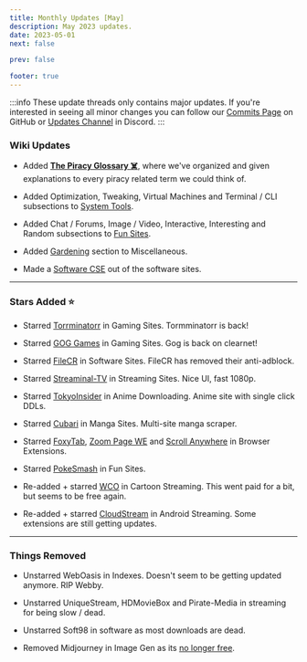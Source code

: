 ```yaml
---
title: Monthly Updates [May]
description: May 2023 updates.
date: 2023-05-01
next: false

prev: false

footer: true
---
```


<Post authors="nbats"/>

:::info
These update threads only contains major updates. If you're interested
in seeing all minor changes you can follow our
[Commits Page](https://github.com/fmhy/FMHYedit/commits/main) on GitHub or
[Updates Channel](https://redd.it/17f8msf) in Discord.
:::

### Wiki Updates

- Added **[The Piracy Glossary ☠️](https://rentry.org/The-Piracy-Glossary)**,
  where we've organized and given explanations to every piracy related term we
  could think of.

- Added Optimization, Tweaking, Virtual Machines and Terminal / CLI subsections
  to [System Tools](/system-tools).

- Added Chat / Forums, Image / Video, Interactive, Interesting and Random
  subsections to [Fun Sites](/miscguide/#fun-sites).

- Added [Gardening](/miscguide/#gardening) section to Miscellaneous.

- Made a [Software CSE](/downloadpiracyguide/#software-sites) out of the
  software sites.

---

### Stars Added ⭐

- Starred [Torrminatorr](/gamingpiracyguide/#download-games) in Gaming Sites.
  Tormminatorr is back!

- Starred [GOG Games](/gamingpiracyguide/#download-games) in Gaming Sites. Gog
  is back on clearnet!

- Starred [FileCR](/downloadpiracyguide/#software-sites) in Software Sites.
  FileCR has removed their anti-adblock.

- Starred [Streaminal-TV](/video/#dedicated-hosts) in Streaming
  Sites. Nice UI, fast 1080p.

- Starred [TokyoInsider](/video/#anime-downloading) in Anime
  Downloading. Anime site with single click DDLs.

- Starred [Cubari](/readingpiracyguide/#manga-sites) in Manga Sites. Multi-site
  manga scraper.

- Starred [FoxyTab](https://addons.mozilla.org/en-US/firefox/addon/foxytab/),
  [Zoom Page WE](https://addons.mozilla.org/en-US/firefox/addon/zoom-page-we/)
  and
  [Scroll Anywhere](https://addons.mozilla.org/en-US/firefox/addon/scroll_anywhere/)
  in Browser Extensions.

- Starred [PokeSmash](/miscguide/#random) in Fun Sites.

- Re-added + starred [WCO](/video/#cartoon-streaming) in Cartoon
  Streaming. This went paid for a bit, but seems to be free again.

- Re-added + starred [CloudStream](/android-iosguide/#android-streaming) in
  Android Streaming. Some extensions are still getting updates.

---

### Things Removed

- Unstarred WebOasis in Indexes. Doesn't seem to be getting updated anymore. RIP
  Webby.

- Unstarred UniqueStream, HDMovieBox and Pirate-Media in streaming for being
  slow / dead.

- Unstarred Soft98 in software as most downloads are dead.

- Removed Midjourney in Image Gen as its
  [no longer free](https://youtu.be/EHnUydrurmk).
